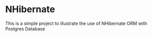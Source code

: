 # NHibernate
This is a simple project to illustrate the use of NHibernate ORM with Postgres Database
